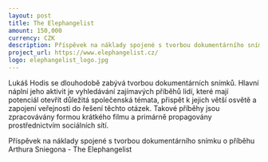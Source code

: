 ```yaml
---
layout: post
title: The Elephangelist
amount: 150,000
currency: CZK
description: Příspěvek na náklady spojené s tvorbou dokumentárního snímku o příběhu Arthura Sniegona - The Elephangelist
project_url: https://www.elephangelist.cz/
logo: elephangelist_logo.jpg
---
```


Lukáš Hodis se dlouhodobě zabývá tvorbou dokumentárních snímků. Hlavní náplní jeho aktivit je vyhledávání zajímavých příběhů lidí, které mají potenciál otevřít důležitá společenská témata, přispět k jejich větší osvětě a zapojení veřejnosti do řešení těchto otázek. Takové příběhy jsou zpracovávány formou krátkého filmu a primárně propagovány prostřednictvím sociálních sítí.

Příspěvek na náklady spojené s tvorbou dokumentárního snímku o příběhu Arthura Sniegona - The Elephangelist

